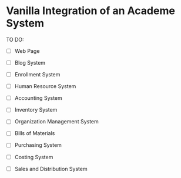 Vanilla Integration of an Academe System 
========
TO DO:
 - [ ] Web Page
 - [ ] Blog System
 - [ ] Enrollment System
 - [ ] Human Resource System
 - [ ] Accounting System
 - [ ] Inventory System
 - [ ] Organization Management System
 - [ ] Bills of Materials
 - [ ] Purchasing System
 - [ ] Costing System
 - [ ] Sales and Distribution System

